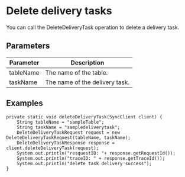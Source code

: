 Delete delivery tasks 
==========================================

You can call the DeleteDeliveryTask operation to delete a delivery task.

Parameters 
-------------------------------



| Parameter |          Description           |
|-----------|--------------------------------|
| tableName | The name of the table.         |
| taskName  | The name of the delivery task. |



Examples 
-----------------------------

    private static void deleteDeliveryTask(SyncClient client) {
        String tableName = "sampleTable";
        String taskName = "sampledeliverytask";
        DeleteDeliveryTaskRequest request = new DeleteDeliveryTaskRequest(tableName, taskName);
        DeleteDeliveryTaskResponse response = client.deleteDeliveryTask(request);
        System.out.println("resquestID: "+ response.getRequestId());
        System.out.println("traceID: " + response.getTraceId());
        System.out.println("delete task delivery success");
    }










